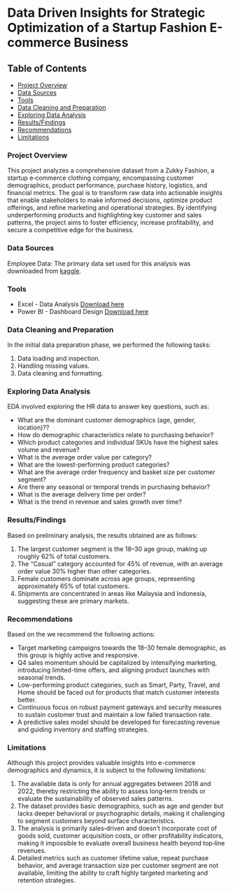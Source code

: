 # Data Driven Insights for Strategic Optimization of a Startup Fashion E-commerce Business

## Table of Contents
- [Project Overview](#project-overview)
- [Data Sources](#data-sources)
- [Tools](tools)
- [Data Cleaning and Preparation](#data-cleaning-and-preparation)
- [Exploring Data Analysis](#exploring-data-analysis)
- [Results/Findings](#results/findings)
- [Recommendations](#recommendations)
- [Limitations](#limitations)

### Project Overview
This project analyzes a comprehensive dataset from a Zukky Fashion, a startup e‑commerce clothing company, encompassing customer demographics, product performance, purchase history, logistics, and financial metrics. The goal is to transform raw data into actionable insights that enable stakeholders to make informed decisions, optimize product offerings, and refine marketing and operational strategies. By identifying underperforming products and highlighting key customer and sales patterns, the project aims to foster efficiency, increase profitability, and secure a competitive edge for the business.

### Data Sources

Employee Data: The primary data set used for this analysis was downloaded from [kaggle](https://www.kaggle.com/datasets/bytadit/transactional-ecommerce/data).

### Tools
- Excel - Data Analysis [Download here](https://microsoft.com)
- Power BI - Dashboard Design [Download here](https://www.microsoft.com/en-us/power-platform/products/power-bi/downloads)

### Data Cleaning and Preparation
In the initial data preparation phase, we performed the following tasks:
1. Data loading and inspection.
2. Handling missing values.
3. Data cleaning and formatting.

### Exploring Data Analysis

EDA involved exploring the HR data to answer key questions, such as:

- What are the dominant customer demographics (age, gender, location)??
- How do demographic characteristics relate to purchasing behavior?
- Which product categories and individual SKUs have the highest sales volume and revenue?
- What is the average order value per category?
- What are the lowest-performing product categories?
- What are the average order frequency and basket size per customer segment?
- Are there any seasonal or temporal trends in purchasing behavior?
- What is the average delivery time per order?
- What is the trend in revenue and sales growth over time?

### Results/Findings

Based on preliminary analysis, the results obtained are as follows:

1. The largest customer segment is the 18–30 age group, making up roughly 62% of total customers.
2. The “Casual” category accounted for 45% of revenue, with an average order value 30% higher than other categories.
3. Female customers dominate across age groups, representing approximately 65% of total customers. 
4. Shipments are concentrated in areas like Malaysia and Indonesia, suggesting these are primary markets.

### Recommendations

Based on the we recommend the following actions:
- Target marketing campaigns towards the 18–30 female demographic, as this group is highly active and responsive.
- Q4 sales momentum should be capitalized by intensifying marketing, introducing limited-time offers, and aligning product launches with seasonal trends.
- Low-performing product categories, such as Smart, Party, Travel, and Home should be faced out for products that match customer interests better.
- Continuous focus on robust payment gateways and security measures to sustain customer trust and maintain a low failed transaction rate.
- A predictive sales model should be developed for forecasting revenue and guiding inventory and staffing strategies.

### Limitations

Although this project provides valuable insights into e-commerce demographics and dynamics, it is subject to the following limitations:
1. The available data is only for annual aggregates between 2018 and 2022, thereby restricting the ability to assess long‑term trends or evaluate the sustainability of observed sales patterns.
2. The dataset provides basic demographics, such as age and gender but lacks deeper behavioral or psychographic details, making it challenging to segment customers beyond surface characteristics.
3. The analysis is primarily sales‑driven and doesn’t incorporate cost of goods sold, customer acquisition costs, or other profitability indicators, making it impossible to evaluate overall business health beyond top‑line revenues.
4. Detailed metrics such as customer lifetime value, repeat purchase behavior, and average transaction size per customer segment are not available, limiting the ability to craft highly targeted marketing and retention strategies.



